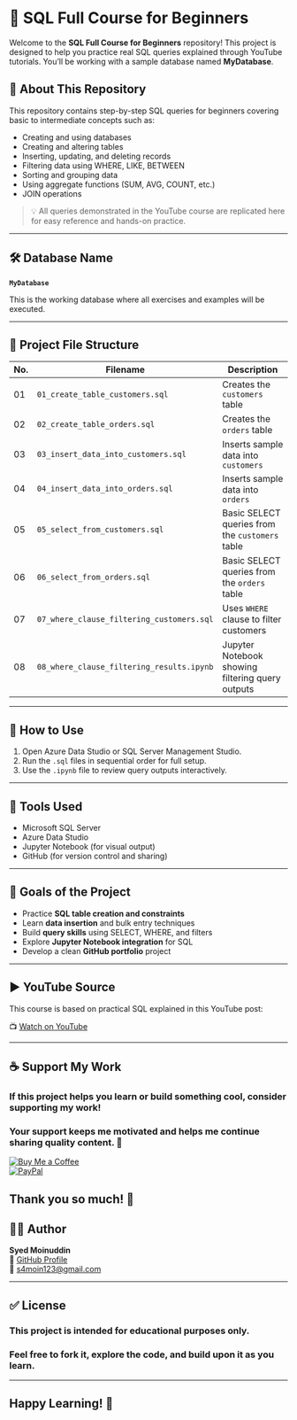 # 📘 SQL Full Course for Beginners

Welcome to the **SQL Full Course for Beginners** repository! This project is designed to help you practice real SQL queries explained through YouTube tutorials. You’ll be working with a sample database named **MyDatabase**.

## 📌 About This Repository

This repository contains step-by-step SQL queries for beginners covering basic to intermediate concepts such as:
- Creating and using databases
- Creating and altering tables
- Inserting, updating, and deleting records
- Filtering data using WHERE, LIKE, BETWEEN
- Sorting and grouping data
- Using aggregate functions (SUM, AVG, COUNT, etc.)
- JOIN operations

> 💡 All queries demonstrated in the YouTube course are replicated here for easy reference and hands-on practice.

---

## 🛠️ Database Name
**`MyDatabase`**

This is the working database where all exercises and examples will be executed.

---

## 📁 Project File Structure

| No. | Filename                                           | Description                                           |
|-----|----------------------------------------------------|-------------------------------------------------------|
| 01  | `01_create_table_customers.sql`                    | Creates the `customers` table                        |
| 02  | `02_create_table_orders.sql`                       | Creates the `orders` table                           |
| 03  | `03_insert_data_into_customers.sql`                | Inserts sample data into `customers`                 |
| 04  | `04_insert_data_into_orders.sql`                   | Inserts sample data into `orders`                    |
| 05  | `05_select_from_customers.sql`                     | Basic SELECT queries from the `customers` table      |
| 06  | `06_select_from_orders.sql`                        | Basic SELECT queries from the `orders` table         |
| 07  | `07_where_clause_filtering_customers.sql`          | Uses `WHERE` clause to filter customers              |
| 08  | `08_where_clause_filtering_results.ipynb`          | Jupyter Notebook showing filtering query outputs     |

---

## 🚀 How to Use

1. Open Azure Data Studio or SQL Server Management Studio.
2. Run the `.sql` files in sequential order for full setup.
3. Use the `.ipynb` file to review query outputs interactively.

---

## 🧰 Tools Used

- Microsoft SQL Server
- Azure Data Studio
- Jupyter Notebook (for visual output)
- GitHub (for version control and sharing)

---

## 📌 Goals of the Project

- Practice **SQL table creation and constraints**
- Learn **data insertion** and bulk entry techniques
- Build **query skills** using SELECT, WHERE, and filters
- Explore **Jupyter Notebook integration** for SQL
- Develop a clean **GitHub portfolio** project

---
## ▶️ YouTube Source

This course is based on practical SQL explained in this YouTube post:  

📺 [Watch on YouTube](http://youtube.com/post/UgkxqugNPrRXtLYjZC888ZoDnhcrjimtXoZ8?si=hAMLf6pDe2esuDyj)

---

## ☕ Support My Work

### If this project helps you learn or build something cool, consider supporting my work!  

### Your support keeps me motivated and helps me continue sharing quality content. 🙌

[![Buy Me a Coffee](https://img.shields.io/badge/☕-Buy_Me_A_Coffee-yellow?style=flat-square)](https://coff.ee/syedmoin)  
[![PayPal](https://img.shields.io/badge/💰-Donate_via_PayPal-blue?style=flat-square)](https://paypal.me/syedmoinuddin101)

## Thank you so much! 🙏


## 🧑‍💻 Author
**Syed Moinuddin**  
🔗 [GitHub Profile](https://github.com/Syed-Moinuddin2025)  
📧 s4moin123@gmail.com

---

## ✅ License

### This project is intended for educational purposes only.  
### Feel free to fork it, explore the code, and build upon it as you learn.


---

## Happy Learning! 🚀
